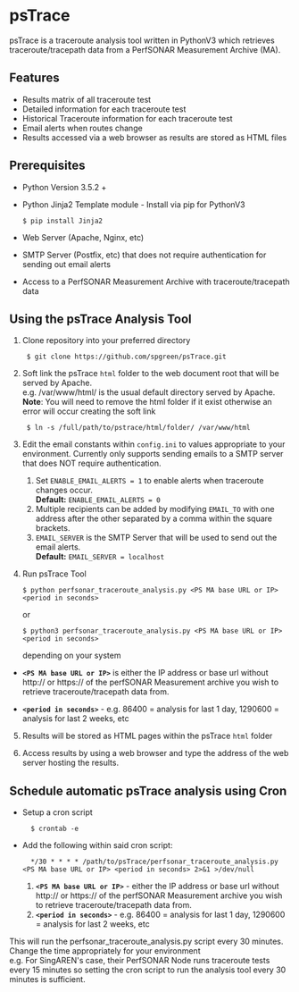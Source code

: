 # psTrace

psTrace is a traceroute analysis tool written in PythonV3 which retrieves traceroute/tracepath data from a PerfSONAR Measurement Archive (MA).

## Features

- Results matrix of all traceroute test 
- Detailed information for each traceroute test
- Historical Traceroute information for each traceroute test
- Email alerts when routes change
- Results accessed via a web browser as results are stored as HTML files

## Prerequisites

- Python Version 3.5.2 +
- Python Jinja2 Template module - Install via pip for PythonV3

      $ pip install Jinja2

- Web Server (Apache, Nginx, etc)
- SMTP Server (Postfix, etc) that does not require authentication for sending out email alerts 
- Access to a PerfSONAR Measurement Archive with traceroute/tracepath data

## Using the psTrace Analysis Tool

1. Clone repository into your preferred directory

        $ git clone https://github.com/spgreen/psTrace.git
             
2. Soft link the psTrace `html` folder to the web document root that will be served by Apache. 
   <br>e.g. /var/www/html/ is the usual default directory served by Apache. <br>**Note**: You will need to remove the html folder if it exist otherwise an error will occur creating the soft link
   
        $ ln -s /full/path/to/pstrace/html/folder/ /var/www/html
    
3. Edit the email constants within `config.ini` to values appropriate to your environment. Currently only supports sending emails to a SMTP server that does NOT require authentication. 

    1. Set `ENABLE_EMAIL_ALERTS = 1` to enable alerts when traceroute changes occur. <br>**Default:** `ENABLE_EMAIL_ALERTS = 0`
    2. Multiple recipients can be added by modifying `EMAIL_TO` with one address after the other separated by a comma within the square brackets.
    3. `EMAIL_SERVER` is the SMTP Server that will be used to send out the email alerts. <br>**Default:** `EMAIL_SERVER = localhost`
    
4. Run psTrace Tool

       $ python perfsonar_traceroute_analysis.py <PS MA base URL or IP> <period in seconds>
  
      or
  
       $ python3 perfsonar_traceroute_analysis.py <PS MA base URL or IP> <period in seconds>
       
      depending on your system
  
  - **``<PS MA base URL or IP>``** is either the IP address or base url without http:// or https:// of the perfSONAR Measurement archive you wish to retrieve traceroute/tracepath data from.
     
  - **``<period in seconds>``** - e.g. 86400 = analysis for last 1 day, 1290600 = analysis for last 2 weeks, etc 
  
5. Results will be stored as HTML pages within the psTrace `html` folder

6. Access results by using a web browser and type the address of the web server hosting the results. 

## Schedule automatic psTrace analysis using Cron

- Setup a cron script

        $ crontab -e

- Add the following within said cron script:
        
        */30 * * * * /path/to/psTrace/perfsonar_traceroute_analysis.py  <PS MA base URL or IP> <period in seconds> 2>&1 >/dev/null

  1. **``<PS MA base URL or IP>``** - either the IP address or base url without http:// or https:// of the perfSONAR Measurement archive you wish to retrieve traceroute/tracepath data from.
  2. **``<period in seconds>``** - e.g. 86400 = analysis for last 1 day, 1290600 = analysis for last 2 weeks, etc 

This will run the perfsonar_traceroute_analysis.py script every 30 minutes. Change the time appropriately for your environment 
<br>e.g. For SingAREN's case, their PerfSONAR Node runs traceroute tests every 15 minutes so setting the cron script to run the analysis tool every 30 minutes is sufficient.
